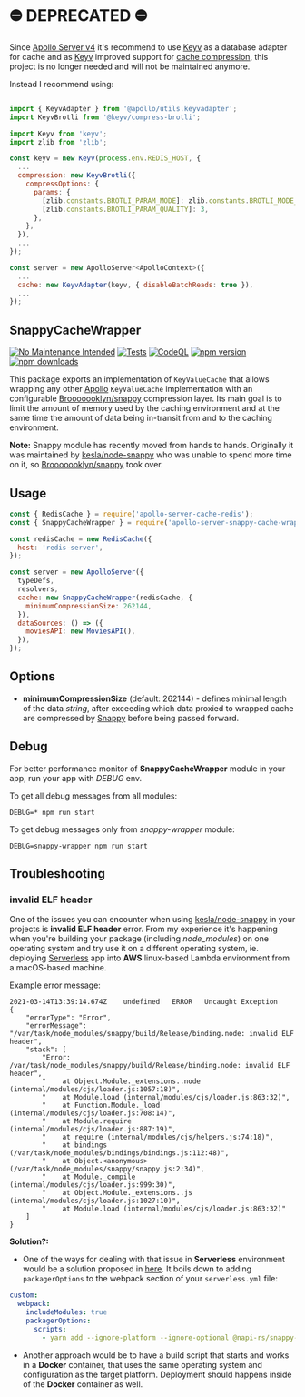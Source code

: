 # :no_entry: DEPRECATED :no_entry:

Since [Apollo Server v4](https://www.apollographql.com/docs/apollo-server/v4) it's recommend to use [Keyv](https://github.com/jaredwray/keyv) as a database adapter for cache and as [Keyv](https://github.com/jaredwray/keyv) improved support for [cache compression](https://github.com/jaredwray/keyv#compression-adapters), this project is no longer needed and will not be maintained anymore.

Instead I recommend using:
```js

import { KeyvAdapter } from '@apollo/utils.keyvadapter';
import KeyvBrotli from '@keyv/compress-brotli';

import Keyv from 'keyv';
import zlib from 'zlib';

const keyv = new Keyv(process.env.REDIS_HOST, {
  ...
  compression: new KeyvBrotli({
    compressOptions: {
      params: {
        [zlib.constants.BROTLI_PARAM_MODE]: zlib.constants.BROTLI_MODE_TEXT,
        [zlib.constants.BROTLI_PARAM_QUALITY]: 3,
      },
    },
  }),
  ...
});

const server = new ApolloServer<ApolloContext>({
  ...
  cache: new KeyvAdapter(keyv, { disableBatchReads: true }),
  ...
});
```

## SnappyCacheWrapper

[![No Maintenance Intended](https://unmaintained.tech/badge.svg)](http://unmaintained.tech/)
[![Tests](https://github.com/kdybicz/apollo-server-snappy-cache-wrapper/actions/workflows/tests.yml/badge.svg)](https://github.com/kdybicz/apollo-server-snappy-cache-wrapper/actions/workflows/tests.yml)
[![CodeQL](https://github.com/kdybicz/apollo-server-snappy-cache-wrapper/actions/workflows/codeql-analysis.yml/badge.svg)](https://github.com/kdybicz/apollo-server-snappy-cache-wrapper/actions/workflows/codeql-analysis.yml)
[![npm version](https://badge.fury.io/js/apollo-server-snappy-cache-wrapper.svg)](https://badge.fury.io/js/apollo-server-snappy-cache-wrapper)
[![npm downloads](https://img.shields.io/npm/dw/apollo-server-snappy-cache-wrapper)](https://www.npmjs.com/package/apollo-server-snappy-cache-wrapper)

This package exports an implementation of `KeyValueCache` that allows wrapping any other
[Apollo](https://github.com/apollographql/apollo-server) `KeyValueCache` implementation with an
configurable [Brooooooklyn/snappy](https://github.com/Brooooooklyn/snappy) compression layer. Its main goal is
to limit the amount of memory used by the caching environment and at the same time the amount of
data being in-transit from and to the caching environment.

**Note:**
Snappy module has recently moved from hands to hands. Originally it was maintained by
[kesla/node-snappy](https://github.com/kesla/node-snappy) who was unable to spend more time on it, so 
[Brooooooklyn/snappy](https://github.com/Brooooooklyn/snappy) took over.

## Usage

```js
const { RedisCache } = require('apollo-server-cache-redis');
const { SnappyCacheWrapper } = require('apollo-server-snappy-cache-wrapper');

const redisCache = new RedisCache({
  host: 'redis-server',
});

const server = new ApolloServer({
  typeDefs,
  resolvers,
  cache: new SnappyCacheWrapper(redisCache, {
    minimumCompressionSize: 262144,
  }),
  dataSources: () => ({
    moviesAPI: new MoviesAPI(),
  }),
});
```

## Options

- **minimumCompressionSize** (default: 262144) - defines minimal length of the data _string_, after
  exceeding which data proxied to wrapped cache are compressed by
  [Snappy](https://github.com/Brooooooklyn/snappy) before being passed forward.

## Debug

For better performance  monitor of **SnappyCacheWrapper** module in your app, run your app with
_DEBUG_ env.

To get all debug messages from all modules:
```
DEBUG=* npm run start
```

To get debug messages only from _snappy-wrapper_ module:
```
DEBUG=snappy-wrapper npm run start
```

## Troubleshooting

### invalid ELF header

One of the issues you can encounter when using [kesla/node-snappy](https://github.com/kesla/node-snappy) in
your projects is **invalid ELF header** error. From my experience it's happening when you're
building your package (including _node_modules_) on one operating system and try use it on a
different operating system, ie. deploying [Serverless](https://github.com/serverless/serverless)
app into **AWS** linux-based Lambda environment from a macOS-based machine.

Example error message:
```
2021-03-14T13:39:14.674Z	undefined	ERROR	Uncaught Exception 	
{
    "errorType": "Error",
    "errorMessage": "/var/task/node_modules/snappy/build/Release/binding.node: invalid ELF header",
    "stack": [
        "Error: /var/task/node_modules/snappy/build/Release/binding.node: invalid ELF header",
        "    at Object.Module._extensions..node (internal/modules/cjs/loader.js:1057:18)",
        "    at Module.load (internal/modules/cjs/loader.js:863:32)",
        "    at Function.Module._load (internal/modules/cjs/loader.js:708:14)",
        "    at Module.require (internal/modules/cjs/loader.js:887:19)",
        "    at require (internal/modules/cjs/helpers.js:74:18)",
        "    at bindings (/var/task/node_modules/bindings/bindings.js:112:48)",
        "    at Object.<anonymous> (/var/task/node_modules/snappy/snappy.js:2:34)",
        "    at Module._compile (internal/modules/cjs/loader.js:999:30)",
        "    at Object.Module._extensions..js (internal/modules/cjs/loader.js:1027:10)",
        "    at Module.load (internal/modules/cjs/loader.js:863:32)"
    ]
}
```

**Solution?:**
- One of the ways for dealing with that issue in **Serverless** environment would be a solution proposed
in [here](https://github.com/serverless/serverless/issues/308#issuecomment-685149964). It boils
down to adding `packagerOptions` to the webpack section of your `serverless.yml` file:

```yaml
custom:
  webpack:
    includeModules: true
    packagerOptions:
      scripts:
        - yarn add --ignore-platform --ignore-optional @napi-rs/snappy-linux-x64-gnu
```

- Another approach would be to have a build script that starts and works in a **Docker** container,
that uses the same operating system and configuration as the target platform. Deployment should
happens inside of the **Docker** container as well.
